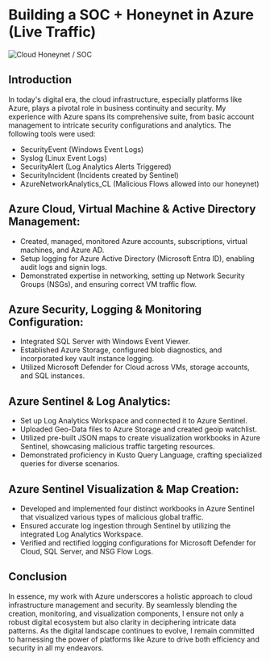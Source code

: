# Building a SOC + Honeynet in Azure (Live Traffic)
![Cloud Honeynet / SOC](https://i.imgur.com/ZWxe03e.jpg)

## Introduction

In today's digital era, the cloud infrastructure, especially platforms like Azure, plays a pivotal role in business continuity and security. My experience with Azure spans its comprehensive suite, from basic account management to intricate security configurations and analytics. The following tools were used:

- SecurityEvent (Windows Event Logs)
- Syslog (Linux Event Logs)
- SecurityAlert (Log Analytics Alerts Triggered)
- SecurityIncident (Incidents created by Sentinel)
- AzureNetworkAnalytics_CL (Malicious Flows allowed into our honeynet)

## Azure Cloud, Virtual Machine & Active Directory Management:
- Created, managed, monitored Azure accounts, subscriptions, virtual machines, and Azure AD.
- Setup logging for Azure Active Directory (Microsoft Entra ID), enabling audit logs and signin logs.
- Demonstrated expertise in networking, setting up Network Security Groups (NSGs), and ensuring correct VM traffic flow.

## Azure Security, Logging & Monitoring Configuration:

- Integrated SQL Server with Windows Event Viewer.
- Established Azure Storage, configured blob diagnostics, and incorporated key vault instance logging.
- Utilized Microsoft Defender for Cloud across VMs, storage accounts, and SQL instances.

## Azure Sentinel & Log Analytics:

- Set up Log Analytics Workspace and connected it to Azure Sentinel.
- Uploaded Geo-Data files to Azure Storage and created geoip watchlist.
- Utilized pre-built JSON maps to create visualization workbooks in Azure Sentinel, showcasing malicious traffic targeting resources.
- Demonstrated proficiency in Kusto Query Language, crafting specialized queries for diverse scenarios.

## Azure Sentinel Visualization & Map Creation:

- Developed and implemented four distinct workbooks in Azure Sentinel that visualized various types of malicious global traffic.
- Ensured accurate log ingestion through Sentinel by utilizing the integrated Log Analytics Workspace.
- Verified and rectified logging configurations for Microsoft Defender for Cloud, SQL Server, and NSG Flow Logs.

## Conclusion
In essence, my work with Azure underscores a holistic approach to cloud infrastructure management and security. By seamlessly blending the creation, monitoring, and visualization components, I ensure not only a robust digital ecosystem but also clarity in deciphering intricate data patterns. As the digital landscape continues to evolve, I remain committed to harnessing the power of platforms like Azure to drive both efficiency and security in all my endeavors.
